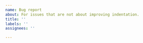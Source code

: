 ```yaml
---
name: Bug report
about: For issues that are not about improving indentation.
title: ''
labels: ''
assignees: ''

---
```


<!-- Please describe the bug below. -->
<!-- This works best when you describe the steps to reproduce the problem -->
